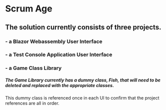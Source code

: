 # Scrum Age
## The solution currently consists of three projects.
### - a Blazor Webassembly User Interface
### - a Test Console Application User Interface
### - a Game Class Library
##### The Game Library currently has a dummy class, Fish, that will need to be deleted and replaced with the appropriate classes.  
This dummy class is referenced once in each UI to confirm that the project references are all in order.
